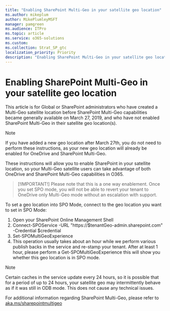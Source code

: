 ```yaml
---
title: "Enabling SharePoint Multi-Geo in your satellite geo location"
ms.author: mikeplum
author: MikePlumleyMSFT
manager: pamgreen
ms.audience: ITPro
ms.topic: article
ms.service: o365-solutions
ms.custom: 
ms.collection: Strat_SP_gtc
localization_priority: Priority
description: "Enabling SharePoint Multi-Geo in your satellite geo location."
---
```


# Enabling SharePoint Multi-Geo in your satellite geo location

This article is for Global or SharePoint administrators who have created a Multi-Geo satellite location before SharePoint Multi-Geo capabilities became generally available on March 27, 2019, and who have not enabled SharePoint Multi-Geo in their satellite geo location(s). 

>[!Note]
>If you have added a new geo location after March 27th, you do not need to perform these instructions, as your new geo location will already be enabled for OneDrive and SharePoint Multi-Geo.

These instructions will allow you to enable SharePoint in your satellite location, so your Multi-Geo satellite users can take advantage of both OneDrive and SharePoint Multi-Geo capabilities in O365. 

>[!IMPORTANT!]
>Please note that this is a one way enablement. Once you set SPO mode, you will not be able to revert your tenant to OneDrive only Multi-Geo mode without an escalation with support. 

To set a geo location into SPO Mode, connect to the geo location you want to set in SPO Mode:

1.	Open your SharePoint Online Management Shell 
2.	Connect-SPOService -URL "https://$tenantGeo-admin.sharepoint.com" -Credential $credential
3.	Set-SPOMultiGeoExperience
4.	This operation usually takes about an hour while we perform various publish backs in the service and re-stamp your tenant. After at least 1 hour, please perform a Get-SPOMultiGeoExperience this will show you whether this geo location is in SPO mode. 
 
 
 
>[!Note]
>Certain caches in the service update every 24 hours, so it is possible that for a period of up to 24 hours, your satellite geo may intermittently behave as if it was still in ODB mode. This does not cause any technical issues. 
 
For additional information regarding SharePoint Multi-Geo, please refer to [aka.ms/sharepointmultigeo](aka.ms/sharepointmultigeo)


